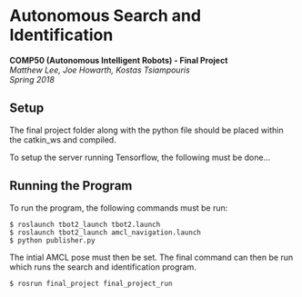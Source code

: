 # Autonomous Search and Identification
**COMP50 (Autonomous Intelligent Robots) - Final Project**<br>
*Matthew Lee, Joe Howarth, Kostas Tsiampouris*<br>
*Spring 2018*


## Setup
The final project folder along with the python file should be placed within the catkin_ws and compiled.

To setup the server running Tensorflow, the following must be done...

## Running the Program
To run the program, the following commands must be run:

```
$ roslaunch tbot2_launch tbot2.launch
$ roslaunch tbot2_launch amcl_navigation.launch
$ python publisher.py
```

The intial AMCL pose must then be set. The final command can then be run which runs the search and identification program.

```
$ rosrun final_project final_project_run
```

